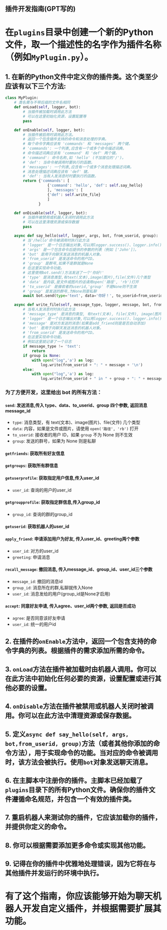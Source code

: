 ## 插件开发指南(GPT写的)

# 在`plugins`目录中创建一个新的Python文件，取一个描述性的名字作为插件名称（例如`MyPlugin.py`）。

   ## 1. 在新的Python文件中定义你的插件类。这个类至少应该有以下三个方法:
```python
class MyPlugin:
    # 类名需与不带后缀的文件名相同
    def onLoad(self, logger, bot):
        # 当插件被加载时调用此方法
        # 可以在这里初始化资源，设置配置等
        pass

    def onEnable(self, logger, bot):
        # 当插件被启用时调用此方法。
        # 返回一个包含插件支持的命令和消息处理的字典。
        # 每个命令字典应该有 'commands' 和 'messages' 两个键。
        # 'commands': 一个列表,应含有一个或多个命令描述词典。
        # 命令描述词典应该有 'command' 和 'def' 两个键。
        # 'command': 命令名称,如 'hello' (不加首位的'/')。
        # 'def': 当命令被调用时要执行的函数。
        # 'messages': 一个列表,应含有一个或多个消息处理描述词典。
        # 消息处理描述词典应该有 'def' 键。
        # 'def': 当有人发消息时时要执行的函数。
        return {'commands': [
                   {'command': 'hello', 'def': self.say_hello}
                   ], 'messages': [
                   {'def': self.write_file}
                   ]
               }

    def onDisable(self, logger, bot):
        # 当插件被禁用或机器人关闭时调用此方法
        # 可以在这里清理资源或保存数据
        pass

    async def say_hello(self, logger, args, bot, from_userid, group):
        # 当'/hello'命令被调用时执行此方法
        # 'logger' 是一个日志输出对象,可以用logger.success()、logger.info()、logger.warn()、logger.error()、logger.input()、logger.password()来输入或输出输出对应等级的日志
        # 'args' 是一个包含命令后提供的参数的列表（例如 ['John']）。
        # 'bot' 是用于向聊天发送消息的机器人对象。
        # 'from_userid' 是发送命令的用户ID。
        # 'group' 是群号,如果不是群就是None
        # 在这里实现命令功能。
        # 这里使用bot.send()方法发送了一个'你好!'
        # 'type' 是消息类型,有text(文本),image(图片),file(文件)几个类型
        # 'data' 是内容,是文件或图片的话请用open('路径', 'rb')打开
        # 'to_userid' 是接收者的userid,'group' 不是None则不生效
        # 'group' 是发送的群号,为None则是私聊
        await bot.send(type='text', data='你好！', to_userid=from_userid, group=group)

    async def write_file(self, message_type, logger, message, bot, from_userid, group):
        # 当有人发消息时时执行此方法
        # 'message_type' 是消息的类型, 有text(文本), file(文件), image(图片), html, gif(表情), recall(撤回), add_friend(添加好友)几个类型
        # 'logger' 是一个日志输出对象,可以用logger.success()、logger.info()、logger.warn()、logger.error()、logger.input()、logger.password()来输入或输出对应等级的日志
        # 'message' 是对方发送的消息(如果是add_friend则是是否自动添加)
        # 'bot' 是用于向聊天发送消息的机器人对象。
        # 'from_userid' 是发送命令的用户ID。
        # 在这里实现命令功能。
        # 例如这里就记录了一个日志
        if message_type != 'text':
            return 
        if group is None:
            with open("log",'a') as log:
                log.write(from_userid + ": " + message + '\n')
        else:
            with open("log",'a') as log:
                log.write(from_userid + " in " + group + ": " + message + '\n')
```
   ### 为了方便开发，这里给出 bot 的所有方法：

   #### `send`: 发送消息,传入 type、data、to_userid、group 四个参数, 返回消息message_id

   - `type`: 消息类型，有 text(文本)、image(图片)、file(文件) 几个类型
   - `data`: 内容，如果是文件或图片，请使用 `open('路径', 'rb')` 打开
   - `to_userid`: 接收者的用户 ID，如果 `group` 不为 None 则不生效
   - `group`: 发送的群号，如果为 None 则是私聊
   #### `getfriends`: 获取所有好友信息
   #### `getgroups`: 获取所有群信息
   #### `getuserprofile`: 获取指定用户信息,传入user_id

   - `user_id`: 查询的用户的user_id
   #### `getgroupprofile`: 获取指定群信息,传入group_id
   - `group_id`: 查询的群的group_id
   #### `getuserid`: 获取机器人的user_id
   #### `apply_friend`: 申请添加用户为好友, 传入user_id、greeting两个参数
   - `user_id`: 对方的user_id
   - `greeting`: 申请消息
   #### `recall_message`: 撤回消息, 传入message_id、group_id、user_id三个参数
   - `message_id`: 撤回的消息id
   - `group_id`: 消息所在的群,私聊就传入None
   - `user_id`: 消息发给的用户(group_id是None才启用)
   #### `accept`: 同意好友申请, 传入agree、user_id两个参数, 返回是否成功
   - `agree`: 是否同意该好友申请
   - `user_id`: 统一的用户id


## 2. 在插件的`onEnable`方法中，返回一个包含支持的命令字典的列表。根据插件的需求添加所需的命令。

## 3. `onLoad`方法在插件被加载时由机器人调用。你可以在此方法中初始化任何必要的资源，设置配置或进行其他必要的设置。

## 4. `onDisable`方法在插件被禁用或机器人关闭时被调用。你可以在此方法中清理资源或保存数据。

## 5. 定义`async def say_hello(self, args, bot,from_userid, group)`方法（或者其他你添加的命令方法），用于实现命令的功能。当对应的命令被调用时，该方法会被执行。使用`bot`对象发送聊天消息。

## 6. 在主脚本中注册你的插件。主脚本已经加载了`plugins`目录下的所有Python文件。确保你的插件文件遵循命名规范，并包含一个有效的插件类。

## 7. 重启机器人来测试你的插件，它应该加载你的插件，并提供你定义的命令。

## 8. 你可以根据需要添加更多命令或实现其他功能。

## 9. 记得在你的插件中优雅地处理错误，因为它将在与其他插件并发运行的环境中执行。

# 有了这个指南，你应该能够开始为聊天机器人开发自定义插件，并根据需要扩展其功能。
